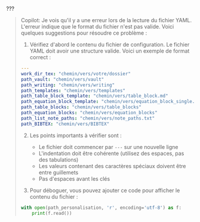 
???

> Copilot: Je vois qu'il y a une erreur lors de la lecture du fichier YAML. L'erreur indique que le format du fichier n'est pas valide. Voici quelques suggestions pour résoudre ce problème :
> 
> 1. Vérifiez d'abord le contenu du fichier de configuration. Le fichier YAML doit avoir une structure valide. Voici un exemple de format correct :
> 
> ````yaml
> ---
> work_dir_tex: "chemin/vers/votre/dossier"
> path_vault: "chemin/vers/vault"
> path_writing: "chemin/vers/writing"
> path_templates: "chemin/vers/templates"
> path_table_block_template: "chemin/vers/table_block.md"
> path_equation_block_template: "chemin/vers/equation_block_single.md"
> path_table_blocks: "chemin/vers/table_blocks"
> path_equation_blocks: "chemin/vers/equation_blocks"
> path_list_note_paths: "chemin/vers/note_paths.txt"
> path_BIBTEX: "chemin/vers/BIBTEX"
> ````
> 
> 2. Les points importants à vérifier sont :
>    - Le fichier doit commencer par `---` sur une nouvelle ligne
>    - L'indentation doit être cohérente (utilisez des espaces, pas des tabulations)
>    - Les valeurs contenant des caractères spéciaux doivent être entre guillemets
>    - Pas d'espaces avant les clés
> 
> 3. Pour déboguer, vous pouvez ajouter ce code pour afficher le contenu du fichier :
> 
> ````python
> with open(path_personalisation, 'r', encoding='utf-8') as f:
>     print(f.read())
> 
